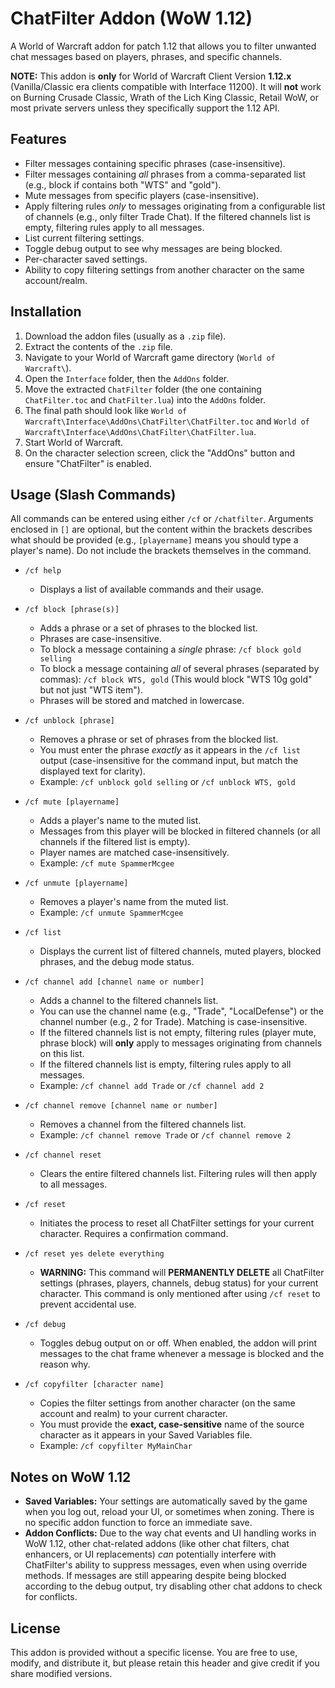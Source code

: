 # ChatFilter Addon (WoW 1.12)

A World of Warcraft addon for patch 1.12 that allows you to filter unwanted chat messages based on players, phrases, and specific channels.

**NOTE:** This addon is **only** for World of Warcraft Client Version **1.12.x** (Vanilla/Classic era clients compatible with Interface 11200). It will **not** work on Burning Crusade Classic, Wrath of the Lich King Classic, Retail WoW, or most private servers unless they specifically support the 1.12 API.

## Features

*   Filter messages containing specific phrases (case-insensitive).
*   Filter messages containing *all* phrases from a comma-separated list (e.g., block if contains both "WTS" and "gold").
*   Mute messages from specific players (case-insensitive).
*   Apply filtering rules *only* to messages originating from a configurable list of channels (e.g., only filter Trade Chat). If the filtered channels list is empty, filtering rules apply to all messages.
*   List current filtering settings.
*   Toggle debug output to see why messages are being blocked.
*   Per-character saved settings.
*   Ability to copy filtering settings from another character on the same account/realm.

## Installation

1.  Download the addon files (usually as a `.zip` file).
2.  Extract the contents of the `.zip` file.
3.  Navigate to your World of Warcraft game directory (`World of Warcraft\`).
4.  Open the `Interface` folder, then the `AddOns` folder.
5.  Move the extracted `ChatFilter` folder (the one containing `ChatFilter.toc` and `ChatFilter.lua`) into the `AddOns` folder.
6.  The final path should look like `World of Warcraft\Interface\AddOns\ChatFilter\ChatFilter.toc` and `World of Warcraft\Interface\AddOns\ChatFilter\ChatFilter.lua`.
7.  Start World of Warcraft.
8.  On the character selection screen, click the "AddOns" button and ensure "ChatFilter" is enabled.

## Usage (Slash Commands)

All commands can be entered using either `/cf` or `/chatfilter`. Arguments enclosed in `[]` are optional, but the content within the brackets describes what should be provided (e.g., `[playername]` means you should type a player's name). Do not include the brackets themselves in the command.

*   `/cf help`
    *   Displays a list of available commands and their usage.

*   `/cf block [phrase(s)]`
    *   Adds a phrase or a set of phrases to the blocked list.
    *   Phrases are case-insensitive.
    *   To block a message containing a *single* phrase: `/cf block gold selling`
    *   To block a message containing *all* of several phrases (separated by commas): `/cf block WTS, gold` (This would block "WTS 10g gold" but not just "WTS item").
    *   Phrases will be stored and matched in lowercase.

*   `/cf unblock [phrase]`
    *   Removes a phrase or set of phrases from the blocked list.
    *   You must enter the phrase *exactly* as it appears in the `/cf list` output (case-insensitive for the command input, but match the displayed text for clarity).
    *   Example: `/cf unblock gold selling` or `/cf unblock WTS, gold`

*   `/cf mute [playername]`
    *   Adds a player's name to the muted list.
    *   Messages from this player will be blocked in filtered channels (or all channels if the filtered list is empty).
    *   Player names are matched case-insensitively.
    *   Example: `/cf mute SpammerMcgee`

*   `/cf unmute [playername]`
    *   Removes a player's name from the muted list.
    *   Example: `/cf unmute SpammerMcgee`

*   `/cf list`
    *   Displays the current list of filtered channels, muted players, blocked phrases, and the debug mode status.

*   `/cf channel add [channel name or number]`
    *   Adds a channel to the filtered channels list.
    *   You can use the channel name (e.g., "Trade", "LocalDefense") or the channel number (e.g., 2 for Trade). Matching is case-insensitive.
    *   If the filtered channels list is not empty, filtering rules (player mute, phrase block) will **only** apply to messages originating from channels on this list.
    *   If the filtered channels list is empty, filtering rules apply to all messages.
    *   Example: `/cf channel add Trade` or `/cf channel add 2`

*   `/cf channel remove [channel name or number]`
    *   Removes a channel from the filtered channels list.
    *   Example: `/cf channel remove Trade` or `/cf channel remove 2`

*   `/cf channel reset`
    *   Clears the entire filtered channels list. Filtering rules will then apply to all messages.

*   `/cf reset`
    *   Initiates the process to reset all ChatFilter settings for your current character. Requires a confirmation command.

*   `/cf reset yes delete everything`
    *   **WARNING:** This command will **PERMANENTLY DELETE** all ChatFilter settings (phrases, players, channels, debug status) for your current character. This command is only mentioned after using `/cf reset` to prevent accidental use.

*   `/cf debug`
    *   Toggles debug output on or off. When enabled, the addon will print messages to the chat frame whenever a message is blocked and the reason why.

*   `/cf copyfilter [character name]`
    *   Copies the filter settings from another character (on the same account and realm) to your current character.
    *   You must provide the **exact, case-sensitive** name of the source character as it appears in your Saved Variables file.
    *   Example: `/cf copyfilter MyMainChar`

## Notes on WoW 1.12

*   **Saved Variables:** Your settings are automatically saved by the game when you log out, reload your UI, or sometimes when zoning. There is no specific addon function to force an immediate save.
*   **Addon Conflicts:** Due to the way chat events and UI handling works in WoW 1.12, other chat-related addons (like other chat filters, chat enhancers, or UI replacements) *can* potentially interfere with ChatFilter's ability to suppress messages, even when using override methods. If messages are still appearing despite being blocked according to the debug output, try disabling other chat addons to check for conflicts.

## License

This addon is provided without a specific license. You are free to use, modify, and distribute it, but please retain this header and give credit if you share modified versions.